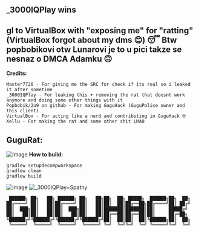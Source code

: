 _3000IQPlay wins
----------------------------------------------------------------------------------------
gl to VirtualBox with "exposing me" for "ratting" (VirtualBox forgot about my dms 😊) 😴
Btw popbobikovi otw Lunarovi je to u pici takze se nesnaz o DMCA Adamku 🙃
----------------------------------------------------------------------------------------
**Credits:**
```
Master7720 - For giving me the SRC for check if its real so i leaked it after sometime
_3000IQPlay - For leaking this + removing the rat that doesnt work anymore and doing some other things with it
Popbobik/2u9 on github - For making GuguHack (GuguPolice owner and this client)
VirtualBox - For acting like a nerd and contributing in GuguHack 🤓
Xellu - For making the rat and some other shit LMAO
```

GuguRat:
---------------------------------------
![image](https://user-images.githubusercontent.com/75604883/179952183-4e8c055c-1e7d-4a44-be2e-2496303d47df.png)
**How to build:**
```
gradlew setupdecompworkspace
gradlew clean
gradlew build
```
![image](https://user-images.githubusercontent.com/75604883/179795707-895678b5-b6de-4aad-b466-1f777b6f8270.png)
![_3000IQPlay=Spatny](https://user-images.githubusercontent.com/75604883/179825229-9522aca0-d545-4048-a36f-16870e6692a0.png)
```
 ██████╗ ██╗   ██╗ ██████╗ ██╗   ██╗██╗  ██╗ █████╗  ██████╗██╗  ██╗
██╔════╝ ██║   ██║██╔════╝ ██║   ██║██║  ██║██╔══██╗██╔════╝██║ ██╔╝
██║  ███╗██║   ██║██║  ███╗██║   ██║███████║███████║██║     █████╔╝ 
██║   ██║██║   ██║██║   ██║██║   ██║██╔══██║██╔══██║██║     ██╔═██╗ 
╚██████╔╝╚██████╔╝╚██████╔╝╚██████╔╝██║  ██║██║  ██║╚██████╗██║  ██╗
 ╚═════╝  ╚═════╝  ╚═════╝  ╚═════╝ ╚═╝  ╚═╝╚═╝  ╚═╝ ╚═════╝╚═╝  ╚═╝
```
